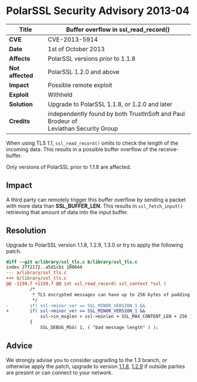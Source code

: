 # PolarSSL Security Advisory 2013-04

**Title** |  Buffer overflow in ssl_read_record()
---|---
**CVE** |  CVE-2013-5914
**Date** |  1st of October 2013
**Affects** |  PolarSSL versions prior to 1.1.8
**Not affected** |  PolarSSL 1.2.0 and above
**Impact** |  Possible remote exploit
**Exploit** |  Withheld
**Solution** |  Upgrade to PolarSSL 1.1.8, or 1.2.0 and later
**Credits** |  independently found by both TrustInSoft and Paul Brodeur of<br>Leviathan Security Group

When using TLS 1.1, `ssl_read_record()` omits to check the length of the
incoming data. This results in a possible buffer overflow of the receive-
buffer.

Only versions of PolarSSL prior to 1.1.8 are affected.

## Impact

A third party can remotely trigger this buffer overflow by sending a packet
with more data than **SSL_BUFFER_LEN**. This results in `ssl_fetch_input()`
retrieving that amount of data into the input buffer.

## Resolution

Upgrade to PolarSSL version 1.1.8, 1.2.9, 1.3.0 or try to apply the following
patch.



```diff
diff --git a/library/ssl_tls.c b/library/ssl_tls.c
index 27f2172..a5d1cb1 100644
--- a/library/ssl_tls.c
+++ b/library/ssl_tls.c
@@ -1159,7 +1159,7 @@ int ssl_read_record( ssl_context *ssl )
         /*
          * TLS encrypted messages can have up to 256 bytes of padding
          */
-        if( ssl->minor_ver == SSL_MINOR_VERSION_1 &&
+        if( ssl->minor_ver >= SSL_MINOR_VERSION_1 &&
             ssl->in_msglen > ssl->minlen + SSL_MAX_CONTENT_LEN + 256 )
         {
             SSL_DEBUG_MSG( 1, ( "bad message length" ) );
```


## Advice

We strongly advise you to consider upgrading to the 1.3 branch, or otherwise
apply the patch, upgrade to version
[1.1.8](/tech-updates/releases/polarssl-1.1.8-released),
[1.2.9](/tech-updates/releases/polarssl-1.2.9-released) if outside parties are
present or can connect to your network.
